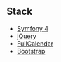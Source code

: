 Stack
------------

* [Symfony 4][1]
* [jQuery][2]
* [FullCalendar][3]
* [Bootstrap][4]

[1]: https://symfony.com
[2]: https://jquery.com/
[3]: https://fullcalendar.io/
[4]: https://getbootstrap.com/
